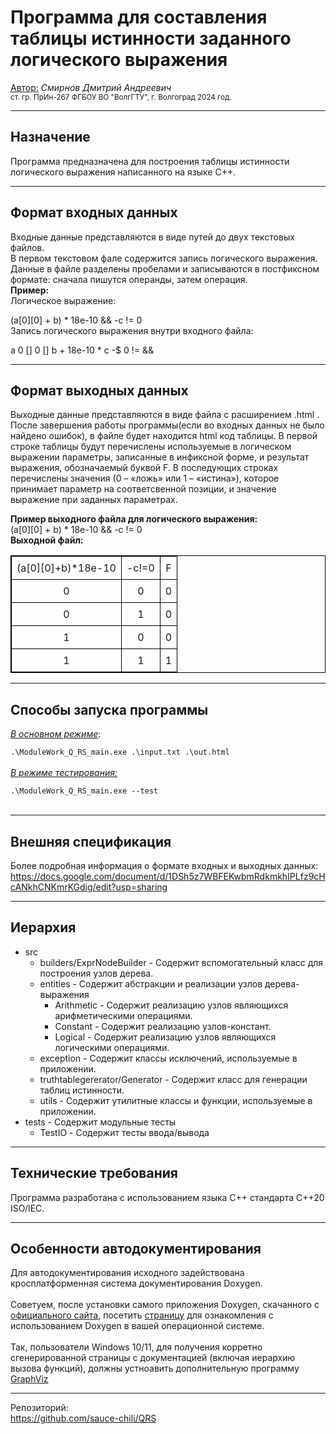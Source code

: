 <h1>Программа для составления таблицы истинности заданного логического выражения</h1>
<p>
<u>Автор:</u> <i>Смирнов Дмитрий Андреевич</i>
<br><small>ст. гр. ПрИн-267 ФГБОУ ВО "ВолгГТУ", г. Волгоград 2024 год.</small> <br />
</p>

---
<h2><b>Назначение</b></h2>
Программа предназначена для построения таблицы истинности логического выражения написанного на языке С++.

---
<h2><b>Формат входных данных</b></h2>
<p>
Входные данные представляются в виде путей до двух текстовых файлов.<br />
В первом текстовом фале содержится запись логического выражения. Данные в файле разделены пробелами и записываются в постфиксном формате: сначала пишутся операнды, затем операция. <br />
<b>Пример:</b> <br />
Логическое выражение: <br />

(a[0][0] + b) * 18e-10 && -c != 0 <br />
Запись логического выражения внутри входного файла: <br />

a 0 [] 0 [] b + 18e-10 * c -$ 0 != &&
</p>

---

<h2><b>Формат выходных данных</b></h2>
<p>
Выходные данные представляются в виде файла с расширением .html . После завершения работы программы(если во входных данных не было найдено ошибок), в файле будет находится html код таблицы.  В первой строке таблицы будут перечислены используемые в логическом выражении параметры, записанные в инфиксной форме, и результат выражения, обозначаемый буквой F. В последующих строках перечислены значения (0 – «ложь» или 1 – «истина»),  которое принимает параметр на соответсвенной позиции, и значение выражение при заданных параметрах. <br />

<b>Пример выходного файла для логического выражения:</b><br />
(a[0][0] + b) * 18e-10 && -c != 0 <br />
<b>Выходной файл:</b><br/>

<!DOCTYPE html>  
<html>  
<head>  
 <style> table {  
            border: 1px solid black;  
            border-collapse: collapse;  
            width: 100%;  
        }  
        td {  
            border: 1px solid black;  
            text-align: center;  
            padding: 8px;  
            word-wrap: break-word;  
            word-break: break-all;  
        }  
    </style>  
</head>  
<body>  
<table><tr><td>(a[0][0]+b)*18e-10</td><td>-c!=0</td><td>F</td></tr><tr><td>0</td><td>0</td><td>0</td></tr><tr><td>0</td><td>1</td><td>0</td></tr><tr><td>1</td><td>0</td><td>0</td></tr><tr><td>1</td><td>1</td><td>1</td></tr></table>  
</body>  
</html>
 
---
<h2><b>Способы запуска программы</b></h2>
<p>
<u><i>В основном режиме</i></u>:<br />
<code>
.\ModuleWork_Q_RS_main.exe .\input.txt .\out.html
</code>
<br/>
<u><i>В режиме тестирования:</i></u><br/>
<code>
.\ModuleWork_Q_RS_main.exe --test
</code>
<br/>
</p>

---

<h2><b>Внешняя спецификация</b></h2>

<p>
Более подробная информация о формате входных и выходных данных: <br />
<a href=https://docs.google.com/document/d/1DSh5z7WBFEKwbmRdkmkhIPLfz9cHcANkhCNKmrKGdig/edit?usp=sharing>https://docs.google.com/document/d/1DSh5z7WBFEKwbmRdkmkhIPLfz9cHcANkhCNKmrKGdig/edit?usp=sharing</a><br/>
</p>

---

<h2><b>Иерархия</b></h2>

<ul>
<li>src
<ul>
<li>builders/ExprNodeBuilder - Cодержит вспомогательный класс для построения узлов дерева.</li>
<li>entities -  Содержит абстракции и реализации узлов дерева-выражения
<ul>
<li>Arithmetic - Содержит реализацию узлов являющихся арифметическими операциями.</li>
<li>Constant - Содержит реализацию узлов-констант.</li>
<li>Logical - Содержит реализацию узлов являющихся логическими операциями.</li>
</ul>
</li>
<li>exception - Содержит классы исключений, используемые в приложении.</li>
<li>truthtablegererator/Generator - Содержит класс для генерации таблиц истинности.</li>
<li>utils - Содержит утилитные классы и функции, используемые в приложении.</li>
</ul>
</li> 
<li>tests - Содержит модульные тесты
<ul>
<li>TestIO - Содержит тесты ввода/вывода
</li>
</ul>
</li>
</ul>

---

<h2><b>Технические требования</b></h2>
Программа разработана с использованием языка С++ стандарта С++20 ISO/IEC.

---
<h2><b>Особенности автодокументирования</b></h2>
Для автодокументирования исходного задействована кросплатформенная система документирования Doxygen. 
<br><br>
Советуем, после установки самого приложения Doxygen, скачанного с  <a href="https://www.doxygen.nl/">официального сайта</a>, посетить <a href="https://www.doxygen.nl/manual/install.html">страницу</a> для ознакомления с использованием Doxygen в вашей операционной системе.  
<br><br>
Так, пользователи Windows 10/11, для получения корретно сгенерированной страницы с документацией (включая иерархию вызова функций), должны устноавить дополнительную программу <a href="https://graphviz.org/">GraphViz</a> 

---
<p>
Репозиторий: <br />
<a href=https://github.com/sauce-chili/QRS>https://github.com/sauce-chili/QRS</a><br/>
</p>
